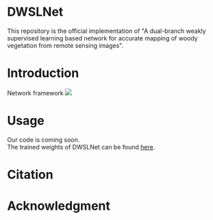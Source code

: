 # DWSLNet
This repository is the official implementation of "A dual-branch weakly supervised learning based network for accurate mapping of woody vegetation from remote sensing images".
# Introduction
Network framework
![](https://github.com/Mr-catc/DMARSNet/blob/main/resources/Network.png "")
# Usage
Our code is coming soon.  
The trained weights of DWSLNet can be found [here](https://drive.google.com/drive/folders/1XNKA3Ppxkhm_1YUQg8TmoUMFCSuziqk7?usp=share_link).
# Citation
# Acknowledgment
